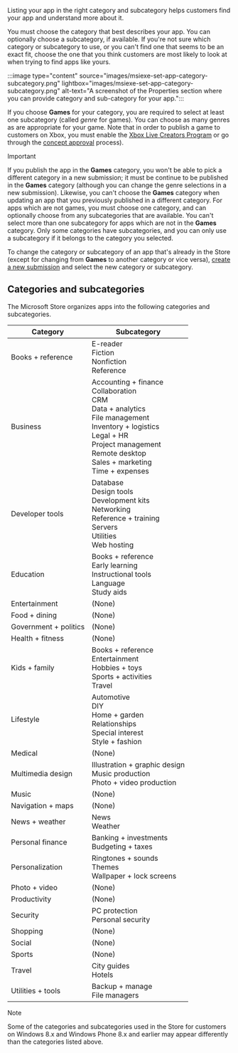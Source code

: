 Listing your app in the right category and subcategory helps customers find your app and understand more about it.

You must choose the category that best describes your app. You can optionally choose a subcategory, if available. If you're not sure which category or subcategory to use, or you can't find one that seems to be an exact fit, choose the one that you think customers are most likely to look at when trying to find apps like yours.

:::image type="content" source="images/msiexe-set-app-category-subcategory.png" lightbox="images/msiexe-set-app-category-subcategory.png" alt-text="A screenshot of the Properties section where you can provide category and sub-category for your app.":::

If you choose **Games** for your category, you are required to select at least one subcategory (called *genre* for games). You can choose as many genres as are appropriate for your game. Note that in order to publish a game to customers on Xbox, you must enable the [Xbox Live Creators Program](/gaming/xbox-live/get-started-with-creators/get-started-with-xbox-live-creators) or go through the [concept approval](/windows/uwp/gaming/concept-approval) process).

> [!IMPORTANT]
> If you publish the app in the **Games** category, you won't be able to pick a different category in a new submission; it must be continue to be published in the **Games** category (although you can change the genre selections in a new submission). Likewise, you can't choose the **Games** category when updating an app that you previously published in a different category.
For apps which are not games, you must choose one category, and can optionally choose from any subcategories that are available. You can't select more than one subcategory for apps which are not in the **Games** category. Only some categories have subcategories, and you can only use a subcategory if it belongs to the category you selected.

To change the category or subcategory of an app that's already in the Store (except for changing from **Games** to another category or vice versa), [create a new submission](../../../apps/publish/publish-your-app/create-app-submission.md) and select the new category or subcategory.

## Categories and subcategories

The Microsoft Store organizes apps into the following categories and subcategories.

| Category                   | Subcategory                         |
|----------------------------|-------------------------------------|
| Books + reference          | E-reader<br>Fiction<br>Nonfiction<br>Reference |
| Business                   | Accounting + finance<br>Collaboration<br>CRM<br>Data + analytics<br>File management<br>Inventory + logistics<br>Legal + HR<br>Project management<br>Remote desktop<br>Sales + marketing<br>Time + expenses |
| Developer tools            | Database<br>Design tools<br>Development kits<br>Networking<br>Reference + training<br>Servers<br>Utilities<br>Web hosting |
| Education                  | Books + reference<br>Early learning<br>Instructional tools<br>Language<br>Study aids |
| Entertainment              | (None)                              |
| Food + dining              | (None)                              |
| Government + politics      | (None)                              |
| Health + fitness           | (None)                              |
| Kids + family              | Books + reference<br>Entertainment<br>Hobbies + toys<br>Sports + activities<br>Travel  |
| Lifestyle                  | Automotive<br>DIY<br>Home + garden<br>Relationships<br>Special interest<br>Style + fashion |
| Medical                    | (None)                              |
| Multimedia design          | Illustration + graphic design<br>Music production<br>Photo + video production |
| Music                      | (None)                              |
| Navigation + maps          | (None)                              |
| News + weather             | News<br>Weather                     | 
| Personal finance           | Banking + investments<br>Budgeting + taxes  |
| Personalization            | Ringtones + sounds<br>Themes<br>Wallpaper + lock screens |
| Photo + video              | (None)                              |
| Productivity               | (None)                              |
| Security                   | PC protection<br>Personal security  |
| Shopping                   | (None)                              |
| Social                     | (None)                              |
| Sports                     | (None)                              |
| Travel                     | City guides<br>Hotels               |
| Utilities + tools          | Backup + manage<br>File managers    |

> [!NOTE]
> Some of the categories and subcategories used in the Store for customers on Windows 8.x and Windows Phone 8.x and earlier may appear differently than the categories listed above.
